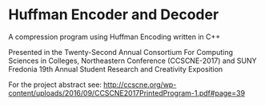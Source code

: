 # Huffman Encoder and Decoder
A compression program using Huffman Encoding written in C++

Presented in the Twenty-Second Annual Consortium For Computing Sciences in Colleges, Northeastern Conference (CCSCNE-2017) and SUNY Fredonia 19th Annual Student Research and Creativity Exposition

For the project abstract see: http://ccscne.org/wp-content/uploads/2016/09/CCSCNE2017PrintedProgram-1.pdf#page=39
